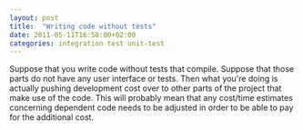 ```yaml
---
layout: post
title:  "Writing code without tests"
date: 2011-05-11T16:58:00+02:00
categories: integration test unit-test
---
```


Suppose that you write code without tests that compile. Suppose that those parts do not have any user interface or tests. Then what you're doing is actually pushing development cost over to other parts of the project that make use of the code. This will probably mean that any cost/time estimates concerning dependent code needs to be adjusted in order to be able to pay for the additional cost.
<div style="clear: both;"></div>